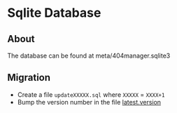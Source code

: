 # Sqlite Database

## About
The database can be found at meta/404manager.sqlite3

## Migration

  * Create a file `updateXXXXX.sql` where `XXXXX` = `XXXX+1`
  * Bump the version number in the file [latest.version](./latest.version)